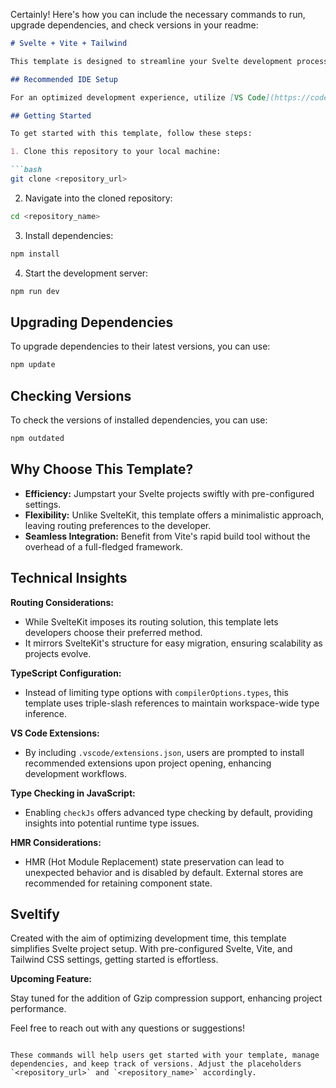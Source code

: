 Certainly! Here's how you can include the necessary commands to run, upgrade dependencies, and check versions in your readme:

```markdown
# Svelte + Vite + Tailwind 

This template is designed to streamline your Svelte development process within the Vite ecosystem.

## Recommended IDE Setup

For an optimized development experience, utilize [VS Code](https://code.visualstudio.com/) along with the [Svelte extension](https://marketplace.visualstudio.com/items?itemName=svelte.svelte-vscode).

## Getting Started

To get started with this template, follow these steps:

1. Clone this repository to your local machine:

```bash
git clone <repository_url>
```

2. Navigate into the cloned repository:

```bash
cd <repository_name>
```

3. Install dependencies:

```bash
npm install
```

4. Start the development server:

```bash
npm run dev
```

## Upgrading Dependencies

To upgrade dependencies to their latest versions, you can use:

```bash
npm update
```

## Checking Versions

To check the versions of installed dependencies, you can use:

```bash
npm outdated
```

## Why Choose This Template?

- **Efficiency:** Jumpstart your Svelte projects swiftly with pre-configured settings.
- **Flexibility:** Unlike SvelteKit, this template offers a minimalistic approach, leaving routing preferences to the developer.
- **Seamless Integration:** Benefit from Vite's rapid build tool without the overhead of a full-fledged framework.

## Technical Insights

**Routing Considerations:**

- While SvelteKit imposes its routing solution, this template lets developers choose their preferred method.
- It mirrors SvelteKit's structure for easy migration, ensuring scalability as projects evolve.

**TypeScript Configuration:**

- Instead of limiting type options with `compilerOptions.types`, this template uses triple-slash references to maintain workspace-wide type inference.

**VS Code Extensions:**

- By including `.vscode/extensions.json`, users are prompted to install recommended extensions upon project opening, enhancing development workflows.

**Type Checking in JavaScript:**

- Enabling `checkJs` offers advanced type checking by default, providing insights into potential runtime type issues.

**HMR Considerations:**

- HMR (Hot Module Replacement) state preservation can lead to unexpected behavior and is disabled by default. External stores are recommended for retaining component state.

## Sveltify

Created with the aim of optimizing development time, this template simplifies Svelte project setup. With pre-configured Svelte, Vite, and Tailwind CSS settings, getting started is effortless.

**Upcoming Feature:**

Stay tuned for the addition of Gzip compression support, enhancing project performance.

Feel free to reach out with any questions or suggestions!
```

These commands will help users get started with your template, manage dependencies, and keep track of versions. Adjust the placeholders `<repository_url>` and `<repository_name>` accordingly.